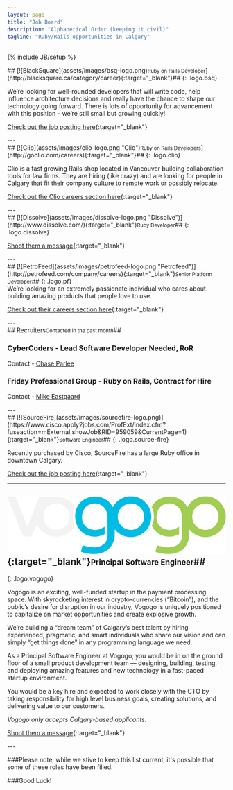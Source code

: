 ```yaml
---
layout: page
title: "Job Board"
description: "Alphabetical Order (keeping it civil)"
tagline: "Ruby/Rails opportunities in Calgary"
---
```

{% include JB/setup %}

<div class="well" markdown="1">
## [![BlackSquare](assets/images/bsq-logo.png)<small>Ruby on Rails Developer</small>](http://blacksquare.ca/category/career){:target="_blank"}##
{: .logo.bsq}

We’re looking for well-rounded developers that will write code, help influence architecture decisions and really have the chance to shape our technology going forward. There is lots of opportunity for advancement with this position – we’re still small but growing quickly!

[Check out the job posting here](http://blacksquare.ca/2013/02/developer/){:target="_blank"}
</div>
---
<div class="well" markdown="1">
## [![Clio](assets/images/clio-logo.png "Clio")<small>Ruby on Rails Developers</small>](http://goclio.com/careers){:target="_blank"}##
{: .logo.clio}

Clio is a fast growing Rails shop located in Vancouver building collaboration tools for law firms. They are hiring (like crazy) and are looking for people in Calgary that fit their company culture to remote work or possibly relocate.

[Check out the Clio careers section here](http://goclio.com/careers){:target="_blank"}
</div>
---
<div class="well" markdown="1">
## [![Dissolve](assets/images/dissolve-logo.png "Dissolve")](http://www.dissolve.com/){:target="_blank"}<small>Ruby Developer</small>##
{: .logo.dissolve}

[Shoot them a message](http://www.dissolve.com/contact){:target="_blank"}
</div>
---
<div class="well" markdown="1">
## [![PetroFeed](assets/images/petrofeed-logo.png "Petrofeed")](http://petrofeed.com/company/careers){:target="_blank"}<small>Senior Platform Developer</small>##
{: .logo.pf}

<br>
We’re looking for an extremely passionate individual who cares about building amazing products that people love to use.

[Check out their careers section here](https://www.petrofeed.com/company/careers/platform){:target="_blank"}
</div>
---
<div class="well" markdown="1">
## Recruiters<small>Contacted in the past month</small>##

### CyberCoders - Lead Software Developer Needed, RoR
Contact - [Chase Parlee](mailto:Chase.Parlee@CyberCoders.com)
<br/>

### Friday Professional Group - Ruby on Rails, Contract for Hire
Contact - [Mike Eastgaard](mailto:mike.eastgaard@friday.ca)

</div>
---
<div class="well" markdown="1">
## [![SourceFire](assets/images/sourcefire-logo.png)](https://www.cisco.apply2jobs.com/ProfExt/index.cfm?fuseaction=mExternal.showJob&RID=959059&CurrentPage=1){:target="_blank"}<small>Software Engineer</small>##
{: .logo.source-fire}

Recently purchased by Cisco, SourceFire has a large Ruby office in downtown Calgary.

[Check out the job posting here](https://www.cisco.apply2jobs.com/ProfExt/index.cfm?fuseaction=mExternal.showJob&RID=959059&CurrentPage=1){:target="_blank"}
</div>

---

<div class="well" markdown="1">


## [![Vogogo](assets/images/vogogo-logo.png)](https://www.vogogo.com/){:target="_blank"}<small>Principal Software Engineer</small>##
{: .logo.vogogo}

Vogogo is an exciting, well-funded startup in the payment processing space.  With skyrocketing interest in crypto-currencies (“Bitcoin”), and the public’s desire for disruption in our industry, Vogogo is uniquely positioned to capitalize on market opportunities and create explosive growth. 
 
We’re building a “dream team” of Calgary’s best talent by hiring experienced, pragmatic, and smart individuals who share our vision and can simply “get things done” in any programming language we need.
 
As a Principal Software Engineer at Vogogo, you would be in on the ground floor of a small product development team — designing, building, testing, and deploying amazing features and new technology in a fast-paced startup environment.
 
You would be a key hire and expected to work closely with the CTO by taking responsibility for high level business goals, creating solutions, and delivering value to our customers.
 
<i>Vogogo only accepts Calgary-based applicants.</i>

[Shoot them a message](https://www.vogogo.com/#Contact){:target="_blank"}
</div>
---

###Please note, while we stive to keep this list current, it's possible that some of these roles have been filled.

###Good Luck!
